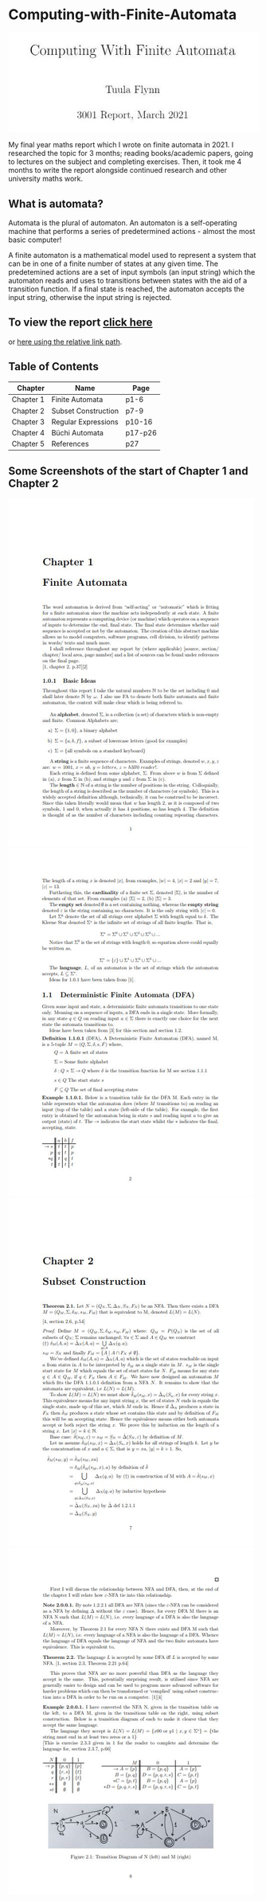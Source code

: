 # Computing-with-Finite-Automata
![Report Heading](snapshots/heading.JPG)

My final year maths report which I wrote on finite automata in 2021. 
I researched the topic for 3 months; reading books/academic papers, going to
lectures on the subject and completing exercises. Then,
it took me 4 months to write the report alongside continued research and
other university maths work. 

## What is automata?
Automata is the plural of automaton. 
An automaton is a self-operating machine that performs a series of predetermined actions - 
almost the most basic computer! 

A finite automaton is a mathematical model
used to represent a system that can be in one of a finite number of states at 
any given time.
The predetemined actions are a set of input symbols (an input string)
which the automaton reads 
and uses to transitions between states with the aid of a transition function.
If a final state is reached, the automaton accepts the input string,
otherwise the input string is rejected. 


## To view the report [click here](https://github.com/tuulaflynn/Computing-with-Finite-Automata/blob/master/computing_with_finite_automata_report.pdf)
or [here using the relative link path](computing_with_finite_automata_report.pdf).

## Table of Contents
| Chapter   | Name                | Page    |
|----------:|---------------------|---------|
| Chapter 1 | Finite Automata     | p1-6    |
| Chapter 2 | Subset Construction | p7-9    |
| Chapter 3 | Regular Expressions | p10-16  |
| Chapter 4 | Büchi Automata      | p17-p26 |
| Chapter 5 | References          | p27     |


## Some Screenshots of the start of Chapter 1 and Chapter 2
![Screenshot of Chapter 1 p1](snapshots/chapter1.JPG)
![Screenshot of Chapter 1 p2](snapshots/chapter1.1.JPG)
![Screenshot of Chapter 2 p7](snapshots/chapter2.JPG)
![Screenshot of Chapter 2 p8](snapshots/chapter2.1.JPG)
